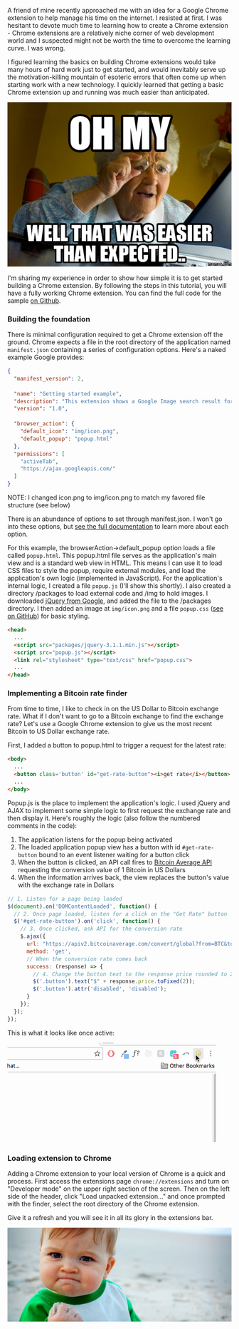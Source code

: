 A friend of mine recently approached me with an idea for a Google Chrome extension to help manage his time on the internet.  I resisted at first.  I was hesitant to devote much time to learning how to create a Chrome extension - Chrome extensions are a relatively niche corner of web development world and I suspected might not be worth the time to overcome the learning curve.  I was wrong.

I figured learning the basics on building Chrome extensions would take many hours of hard work just to get started, and would inevitably serve up the motivation-killing mountain of esoteric errors that often come up when starting work with a new technology.  I quickly learned that getting a basic Chrome extension up and running was much easier than anticipated.

![That was easier than I expected!](/img/easier_than_expected.jpg)

I'm sharing my experience in order to show how simple it is to get started building a Chrome extension.  By following the steps in this tutorial, you will have a fully working Chrome extension.  You can find the full code for the sample [on Github](https://github.com/rfleury2/chrome-extension-bitcoin-example).

### Building the foundation

There is minimal configuration required to get a Chrome extension off the ground.  Chrome expects a file in the root directory of the application named ```manifest.json``` containing a series of configuration options.  Here's a naked example Google provides:

```json
{
  "manifest_version": 2,

  "name": "Getting started example",
  "description": "This extension shows a Google Image search result for the current page",
  "version": "1.0",

  "browser_action": {
    "default_icon": "img/icon.png",
    "default_popup": "popup.html"
  },
  "permissions": [
    "activeTab",
    "https://ajax.googleapis.com/"
  ]
}
```
NOTE: I changed icon.png to img/icon.png to match my favored file structure (see below)

There is an abundance of options to set through manifest.json.  I won't go into these options, but [see the full documentation](https://developer.chrome.com/extensions/manifest) to learn more about each option.

For this example, the browserAction->default_popup option loads a file called ```popup.html```.  This popup.html file serves as the application's main view and is a standard web view in HTML.  This means I can use it to load CSS files to style the popup, require external modules, and load the application's own logic (implemented in JavaScript).  For the application's internal logic, I created a file ```popup.js``` (I'll show this shortly).  I also created a directory /packages to load external code and /img to hold images.  I downloaded [jQuery from Google](https://developers.google.com/speed/libraries/#jquery), and added the file to the /packages directory.  I then added an image at ```img/icon.png``` and a file ```popup.css``` ([see on GitHub](https://github.com/rfleury2/chrome-extension-bitcoin-example/blob/master/popup.css)) for basic styling.

```html
<head>
  ...
  <script src="packages/jquery-3.1.1.min.js"></script>
  <script src="popup.js"></script>
  <link rel="stylesheet" type="text/css" href="popup.css">
  ...
</head>
```

### Implementing a Bitcoin rate finder

From time to time, I like to check in on the US Dollar to Bitcoin exchange rate.  What if I don't want to go to a Bitcoin exchange to find the exchange rate?  Let's use a Google Chrome extension to give us the most recent Bitcoin to US Dollar exchange rate.

First, I added a button to popup.html to trigger a request for the latest rate:

```html
<body>
  ...
  <button class='button' id="get-rate-button"><i>get rate</i></button>
  ...
</body>
```

Popup.js is the place to implement the application's logic.  I used jQuery and AJAX to implement some simple logic to first request the exchange rate and then display it.  Here's roughly the logic (also follow the numbered comments in the code):

1.  The application listens for the popup being activated
2.  The loaded application popup view has a button with id ```#get-rate-button``` bound to an event listener waiting for a button click
3.  When the button is clicked, an API call fires to [Bitcoin Average API](https://apiv2.bitcoinaverage.com/) requesting the conversion value of 1 Bitcoin in US Dollars
4.  When the information arrives back, the view replaces the button's value with the exchange rate in Dollars

```javascript
// 1. Listen for a page being loaded
$(document).on('DOMContentLoaded', function() {
  // 2. Once page loaded, listen for a click on the "Get Rate" button
  $('#get-rate-button').on('click', function() {
    // 3. Once clicked, ask API for the conversion rate
    $.ajax({
      url: "https://apiv2.bitcoinaverage.com/convert/global?from=BTC&to=USD&amount=1",
      method: 'get',
      // When the conversion rate comes back
      success: (response) => {
        // 4. Change the button text to the response price rounded to 2 digits and disable the button
        $('.button').text("$" + response.price.toFixed(2));
        $('.button').attr('disabled', 'disabled');
      }
    });
  });
});
```

This is what it looks like once active:

![Chrome extension demo GIF](/img/bitcoin_rate_demo.gif)

### Loading extension to Chrome

Adding a Chrome extension to your local version of Chrome is a quick and process.  First access the extensions page ```chrome://extensions``` and turn on "Developer mode" on the upper right section of the screen.  Then on the left side of the header, click "Load unpacked extension..." and once prompted with the finder, select the root directory of the Chrome extension.

Give it a refresh and you will see it in all its glory in the extensions bar.

![Success kid builds a Chrome extension](/img/success_kid.jpg)